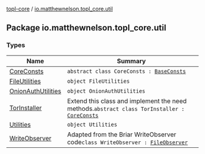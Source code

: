 [topl-core](../index.md) / [io.matthewnelson.topl_core.util](./index.md)

## Package io.matthewnelson.topl_core.util

### Types

| Name | Summary |
|---|---|
| [CoreConsts](-core-consts/index.md) | `abstract class CoreConsts : `[`BaseConsts`](../..//topl-core-base/io.matthewnelson.topl_core_base/-base-consts/index.md) |
| [FileUtilities](-file-utilities/index.md) | `object FileUtilities` |
| [OnionAuthUtilities](-onion-auth-utilities/index.md) | `object OnionAuthUtilities` |
| [TorInstaller](-tor-installer/index.md) | Extend this class and implement the need methods.`abstract class TorInstaller : `[`CoreConsts`](-core-consts/index.md) |
| [Utilities](-utilities/index.md) | `object Utilities` |
| [WriteObserver](-write-observer/index.md) | Adapted from the Briar WriteObserver code`class WriteObserver : `[`FileObserver`](https://developer.android.com/reference/android/os/FileObserver.html) |
